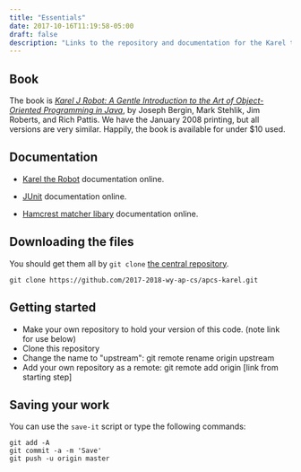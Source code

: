 ```yaml
---
title: "Essentials"
date: 2017-10-16T11:19:58-05:00
draft: false
description: "Links to the repository and documentation for the Karel the Robot unit."
---
```

## Book

The book is [_Karel J Robot: A Gentle Introduction to the Art of
Object-Oriented Programming in Java_](https://www.amazon.com/Karel-Robot-Introduction-Object-Oriented-Programming/dp/0970579519), by Joseph Bergin, Mark Stehlik,
Jim Roberts, and Rich Pattis. We have the January 2008 printing, but
all versions are very similar. Happily, the book is available for under $10 used.

## Documentation

* [Karel the Robot](https://csis.pace.edu/~bergin/KarelJava2ed/KJRdocs/index.html) documentation online.

* [JUnit](http://junit.org/junit4/javadoc/latest/) documentation online.

* [Hamcrest matcher libary](http://hamcrest.org/JavaHamcrest/javadoc/1.3/) documentation online.

## Downloading the files

You should get them all by `git clone` [the central repository](https://github.com/2017-2018-wy-ap-cs/apcs-karel).
```git
git clone https://github.com/2017-2018-wy-ap-cs/apcs-karel.git
```

## Getting started 

* Make your own repository to hold your version of this code. (note link for use below)
* Clone this repository
* Change the name to "upstream":
     git remote rename origin upstream
* Add your own repository as a remote:
     git remote add origin [link from starting step]

## Saving your work

You can use the `save-it` script or type the following commands:

```git
git add -A
git commit -a -m 'Save'
git push -u origin master
```

